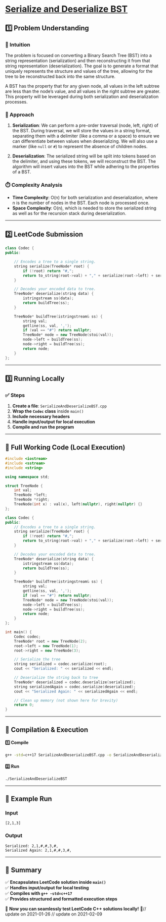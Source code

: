 # **[Serialize and Deserialize BST](https://leetcode.com/problems/serialize-and-deserialize-bst/description/)**  

## **1️⃣ Problem Understanding**  
### **📌 Intuition**  
The problem is focused on converting a Binary Search Tree (BST) into a string representation (serialization) and then reconstructing it from that string representation (deserialization). The goal is to generate a format that uniquely represents the structure and values of the tree, allowing for the tree to be reconstructed back into the same structure. 

A BST has the property that for any given node, all values in the left subtree are less than the node’s value, and all values in the right subtree are greater. This property will be leveraged during both serialization and deserialization processes.

### **🚀 Approach**  
1. **Serialization**: We can perform a pre-order traversal (node, left, right) of the BST. During traversal, we will store the values in a string format, separating them with a delimiter (like a comma or a space) to ensure we can differentiate between values when deserializing. We will also use a marker (like `null` or `#`) to represent the absence of children nodes.

2. **Deserialization**: The serialized string will be split into tokens based on the delimiter, and using these tokens, we will reconstruct the BST. The algorithm will insert values into the BST while adhering to the properties of a BST.

### **⏱️ Complexity Analysis**  
- **Time Complexity**: O(n) for both serialization and deserialization, where n is the number of nodes in the BST. Each node is processed once.
- **Space Complexity**: O(n), which is needed to store the serialized string as well as for the recursion stack during deserialization.

---  

## **2️⃣ LeetCode Submission**  
```cpp
class Codec {
public:

    // Encodes a tree to a single string.
    string serialize(TreeNode* root) {
        if (!root) return "#,";
        return to_string(root->val) + "," + serialize(root->left) + serialize(root->right);
    }

    // Decodes your encoded data to tree.
    TreeNode* deserialize(string data) {
        istringstream ss(data);
        return buildTree(ss);
    }

    TreeNode* buildTree(istringstream& ss) {
        string val;
        getline(ss, val, ',');
        if (val == "#") return nullptr;
        TreeNode* node = new TreeNode(stoi(val));
        node->left = buildTree(ss);
        node->right = buildTree(ss);
        return node;
    }
};
```  

---  

## **3️⃣ Running Locally**  
### **✅ Steps**  
1. **Create a file**: `SerializeAndDeserializeBST.cpp`  
2. **Wrap the `Codec` class** inside `main()`  
3. **Include necessary headers**  
4. **Handle input/output for local execution**  
5. **Compile and run the program**  

---  

## **📝 Full Working Code (Local Execution)**  
```cpp
#include <iostream>
#include <sstream>
#include <string>

using namespace std;

struct TreeNode {
    int val;
    TreeNode *left;
    TreeNode *right;
    TreeNode(int x) : val(x), left(nullptr), right(nullptr) {}
};

class Codec {
public:
    // Encodes a tree to a single string.
    string serialize(TreeNode* root) {
        if (!root) return "#,";
        return to_string(root->val) + "," + serialize(root->left) + serialize(root->right);
    }

    // Decodes your encoded data to tree.
    TreeNode* deserialize(string data) {
        istringstream ss(data);
        return buildTree(ss);
    }

    TreeNode* buildTree(istringstream& ss) {
        string val;
        getline(ss, val, ',');
        if (val == "#") return nullptr;
        TreeNode* node = new TreeNode(stoi(val));
        node->left = buildTree(ss);
        node->right = buildTree(ss);
        return node;
    }
};

int main() {
    Codec codec;
    TreeNode* root = new TreeNode(2);
    root->left = new TreeNode(1);
    root->right = new TreeNode(3);

    // Serialize the tree
    string serialized = codec.serialize(root);
    cout << "Serialized: " << serialized << endl;

    // Deserialize the string back to tree
    TreeNode* deserialized = codec.deserialize(serialized);
    string serializedAgain = codec.serialize(deserialized);
    cout << "Serialized Again: " << serializedAgain << endl;

    // Clean up memory (not shown here for brevity)
    return 0;
}
```  

---  

## **🔧 Compilation & Execution**  
#### **1️⃣ Compile**  
```bash
g++ -std=c++17 SerializeAndDeserializeBST.cpp -o SerializeAndDeserializeBST
```  

#### **2️⃣ Run**  
```bash
./SerializeAndDeserializeBST
```  

---  

## **🎯 Example Run**  
### **Input**  
```
[2,1,3]
```  
### **Output**  
```
Serialized: 2,1,#,#,3,#, 
Serialized Again: 2,1,#,#,3,#, 
```  

---  

## **📌 Summary**  
✅ **Encapsulates LeetCode solution inside `main()`**  
✅ **Handles input/output for local testing**  
✅ **Compiles with `g++ -std=c++17`**  
✅ **Provides structured and formatted execution steps**  

🚀 **Now you can seamlessly test LeetCode C++ solutions locally!** 🚀// update on 2021-01-26
// update on 2021-02-09
